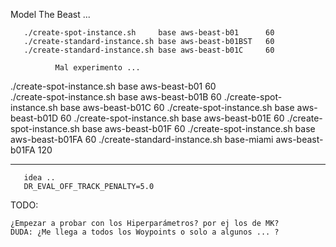 Model The Beast ... 


       ./create-spot-instance.sh     base aws-beast-b01      60  
       ./create-standard-instance.sh base aws-beast-b01BST   60
       ./create-standard-instance.sh base aws-beast-b01C     60

              Mal experimento ... 

   ./create-spot-instance.sh base aws-beast-b01       60   
       ./create-spot-instance.sh base aws-beast-b01B      60 
       ./create-spot-instance.sh base aws-beast-b01C      60 
       ./create-spot-instance.sh base aws-beast-b01D      60 
           ./create-spot-instance.sh base aws-beast-b01E      60
       ./create-spot-instance.sh base aws-beast-b01F      60 
           ./create-spot-instance.sh     base       aws-beast-b01FA      60 
           ./create-standard-instance.sh base-miami aws-beast-b01FA     120 

------------------------------------------------


       idea ..
       DR_EVAL_OFF_TRACK_PENALTY=5.0



TODO:

    ¿Empezar a probar con los Hiperparámetros? por ej los de MK?
    DUDA: ¿Me llega a todos los Woypoints o solo a algunos ... ?